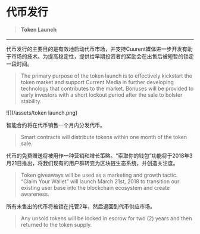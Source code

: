 # 代币发行

> #### Token Launch

---

代币发行的主要目的是有效地启动代币市场，并支持Cuurent媒体进一步开发有助于市场的技术。为提高稳定性，提供给早期投资者的奖励会在出售后被短暂的锁定一段时间。

> The primary purpose of the token launch is to effectively kickstart the token market and support Current Media in further developing technology that contributes to the market. Bonuses will be provided to early investors with a short lockout period after the sale to bolster stability.

![](/assets/token launch.png)

智能合约将在代币销售一个月内分发代币。

> Smart contracts will distribute tokens within one month of the token sale.

代币的免费赠送将被用作一种营销和增长策略。“索取你的钱包”功能将于2018年3月21日推出，将我们现有的用户群转变为区块链生态系统，并创造关注度。

> Token giveaways will be used as a marketing and growth tactic. “Claim Your Wallet” will launch March 21st, 2018 to transition our existing user base into the blockchain ecosystem and create awareness.

所有未售出的代币将被锁在托管2年，然后退回到代币供应市场。

> Any unsold tokens will be locked in escrow for two \(2\) years and then returned to the token supply.



